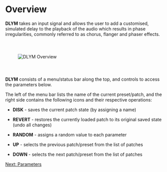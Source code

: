 # Overview

**DLYM** takes an input signal and allows the user to add a customised, simulated delay to the playback of the audio which results in phase irregularities, commonly referred to as chorus, flanger and phaser effects.

<img src="https://www.imaginando.pt/images/products/dlym/help/overview.png" alt="DLYM Overview" style="padding: 40px; bottom-padding: 0px" />

**DLYM** consists of a menu/status bar along the top, and controls to access the parameters below.

The left of the menu bar lists the name of the current preset/patch, and the right side contains the following icons and their respective operations:

- **DISK** - saves the current patch state \(by assigning a name\)

- **REVERT** - restores the currently loaded patch to its original saved state \(undo all changes\)

- **RANDOM** - assigns a random value to each parameter

- **UP** - selects the previous patch/preset from the list of patches

- **DOWN** - selects the next patch/preset from the list of patches

[Next: Parameters](https://www.imaginando.pt/products/dlym/help/parameters)
